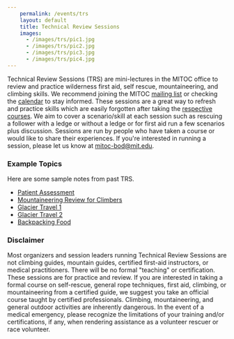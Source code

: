 ```yaml
---
    permalink: /events/trs
    layout: default
    title: Technical Review Sessions
    images:
      - /images/trs/pic1.jpg
      - /images/trs/pic2.jpg
      - /images/trs/pic3.jpg
      - /images/trs/pic4.jpg
---
```


Technical Review Sessions (TRS) are mini-lectures in the MITOC office to review and practice wilderness first aid, self rescue, mountaineering, and climbing skills. We recommend joining the MITOC [mailing list](http://mailman.mit.edu/mailman/listinfo/mitoc) or checking the [calendar](/calendar) to stay informed. These sessions are a great way to refresh and practice skills which are easily forgotten after taking the [respective courses](/events/courses). We aim to cover a scenario/skill at each session such as rescuing a follower with a ledge or without a ledge or for first aid run a few scenarios plus discussion. Sessions are run by people who have taken a course or would like to share their experiences. If you're interested in running a session, please let us know at [mitoc-bod@mit.edu](mailto:mitoc-bod@mit.edu).

### Example Topics

Here are some sample notes from past TRS.

*   [Patient Assessment](/docs/trs/patient_assessment.pdf)
*   [Mountaineering Review for Climbers](/docs/trs/Mountaineering_TRS.pptx)
*   [Glacier Travel 1](/docs/trs/Glacier_Travel_1.pptx)
*   [Glacier Travel 2](/docs/trs/Glacier_Travel_2.pptx)
*   [Backpacking Food](/docs/trs/backpacking_food.pdf)

### Disclaimer

Most organizers and session leaders running Technical Review Sessions are not climbing guides, mountain guides, certified first-aid instructors, or medical practitioners. There will be no formal "teaching" or certification. These sessions are for practice and review. If you are interested in taking a formal course on self-rescue, general rope techniques, first aid, climbing, or mountaineering from a certified guide, we suggest you take an official course taught by certified professionals. Climbing, mountaineering, and general outdoor activities are inherently dangerous. In the event of a medical emergency, please recognize the limitations of your training and/or certifications, if any, when rendering assistance as a volunteer rescuer or race volunteer.

